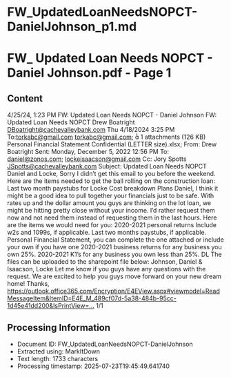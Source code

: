 # FW_UpdatedLoanNeedsNOPCT-DanielJohnson_p1.md

<!--
chunk_id: FW_UpdatedLoanNeedsNOPCT-DanielJohnson_p1
source: FW_ Updated Loan Needs NOPCT - Daniel Johnson.pdf
page: 1
category: other
hash: e0206ab05ee9abd7ba06d1034c3f82f16a193ad6ef46373b05d9252b32a9b794
-->

# FW_ Updated Loan Needs NOPCT - Daniel Johnson.pdf - Page 1

## Content
4/25/24, 1:23 PM FW: Updated Loan Needs NOPCT - Daniel Johnson
FW: Updated Loan Needs NOPCT
Drew Boatright <DBoatright@cachevalleybank.com>
Thu 4/18/2024 3:25 PM
To:torkabc@gmail.com <torkabc@gmail.com>;
 1 attachments (126 KB)
Personal Financial Statement Confidential (LETTER size).xlsx;
From: Drew Boatright
Sent: Monday, December 5, 2022 12:56 PM
To: daniel@zonos.com; lockeisaacson@gmail.com
Cc: Jory Spotts <JSpotts@cachevalleybank.com>
Subject: Updated Loan Needs NOPCT
Daniel and Locke,
Sorry I didn’t get this email to you before the weekend. Here are the items needed to get the ball rolling on the construction loan:
Last two month paystubs for Locke
Cost breakdown
Plans
Daniel, I think it might be a good idea to pull together your financials just to be safe. With rates up and the dollar amount you guys are thinking
on the lot loan, we might be hitting pretty close without your income. I’d rather request them now and not need them instead of requesting them
in the last hours. Here are the items we would need for you:
2020-2021 personal returns
Include w2s and 1099s, if applicable.
Last two months paystubs, if applicable.
Personal Financial Statement, you can complete the one attached or include your own if you have one
2020-2021 business returns for any business you own 25%.
2020-2021 K1’s for any business you own less than 25%.
DL
The files can be uploaded to the sharepoint file below:
Johnson, Daniel & Isaacson, Locke
Let me know if you guys have any questions with the request. We are excited to help you guys move forward on your new dream home!
Thanks,
https://outlook.office365.com/Encryption/E4EView.aspx#viewmodel=ReadMessageItem&ItemID=E4E_M_489cf07d-5a38-484b-95cc-1d45e41dd200&IsPrintView=… 1/1

## Processing Information
- Document ID: FW_UpdatedLoanNeedsNOPCT-DanielJohnson
- Extracted using: MarkItDown
- Text length: 1733 characters
- Processing timestamp: 2025-07-23T19:45:49.641740